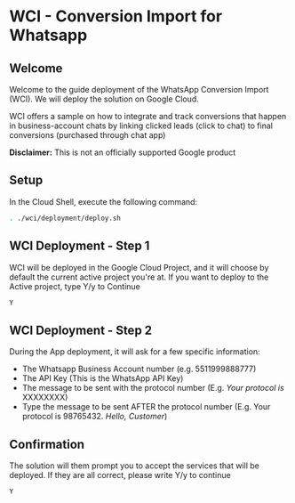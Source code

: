 # WCI - Conversion Import for Whatsapp

## Welcome
Welcome to the guide deployment of the WhatsApp Conversion Import (WCI). We will deploy the solution on Google Cloud.

WCI offers a sample on how to integrate and track conversions that happen in business-account chats by linking clicked leads (click to chat) to final conversions (purchased through chat app)

**Disclaimer:** This is not an officially supported Google product

## Setup
In the Cloud Shell, execute the following command:

``` bash
. ./wci/deployment/deploy.sh
```

## WCI Deployment - Step 1

WCI will be deployed in the Google Cloud Project, and it will choose by default the current active project you're at. 
If you want to deploy to the Active project, type Y/y to Continue

```bash
Y
```

## WCI Deployment - Step 2

During the App deployment, it will ask for a few specific information:
- The Whatsapp Business Account number (e.g. 5511999888777)
- The API Key (This is the WhatsApp API Key)
- The message to be sent with the protocol number (E.g. *Your protocol is* XXXXXXXX)
- Type the message to be sent AFTER the protocol number (E.g. Your protocol is 98765432. *Hello, Customer*)

## Confirmation

The solution will them prompt you to accept the services that will be deployed. 
If they are all correct, please write Y/y to continue

``` bash
Y
```